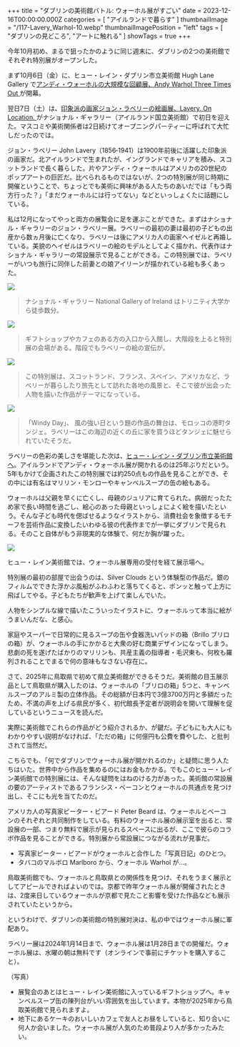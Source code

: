 +++
title = "ダブリンの美術館バトル: ウォーホル展がすごい"
date = 2023-12-16T00:00:00.000Z
categories = [ "アイルランドで暮らす" ]
thumbnailImage = "/117-Lavery_Warhol-10.webp"
thumbnailImagePosition = "left"
tags = [ "ダブリンの見どころ", "アートに触れる" ]
showTags = true
+++

今年10月初め、まるで狙ったかのように同じ週末に、ダブリンの2つの美術館でそれぞれ特別展がオープンした。

<!--more-->

まず10月6日（金）に、ヒュー・レイン・ダブリン市立美術館 Hugh Lane Gallery で[アンディ・ウォーホルの大規模な回顧展、Andy Warhol Three Times Out ](https://hughlane.ie/whats_on/hlg-andy-warhol-three-times-out/)が開幕。

翌日7日（土）は、[印象派の画家ジョン・ラベリーの絵画展、Lavery. On Location. ](https://www.nationalgallery.ie/art-and-artists/exhibitions/lavery-location)がナショナル・ギャラリー（アイルランド国立美術館）で初日を迎えた。マスコミや美術関係者は2日続けてオープニングパーティーに呼ばれて大忙しだったのでは。

ジョン・ラベリー John Lavery（1856‐1941）は1900年前後に活躍した印象派の画家だ。北アイルランドで生まれたが、イングランドでキャリアを積み、スコットランドで長く暮らした。片やアンディ・ウォーホルはアメリカの20世紀のポップアートの巨匠だ。比べられるものではないが、2つの特別展が同じ時期に開催ということで、ちょっとでも美術に興味がある人たちのあいだでは「もう両方行った？」「まだウォーホルには行ってない」などといっしょくたに話題にしている。

私は12月になってやっと両方の展覧会に足を運ぶことができた。まずはナショナル・ギャラリーのジョン・ラベリー展。ラベリーの最初の妻は最初の子どもの出産から数ヵ月後に亡くなり、ラベリーは後にアメリカ人の画家ヘイゼルと再婚している。美貌のヘイゼルはラベリーの絵のモデルとしてよく描かれ、代表作はナショナル・ギャラリーの常設展示で見ることができる。この特別展では、ラベリーがいつも旅行に同伴した前妻との娘アイリーンが描かれている絵も多くあった。

![](/117-Lavery_Warhol-5.webp)

> ナショナル・ギャラリー National Gallery of Ireland はトリニティ大学から徒歩数分。

![](/117-Lavery_Warhol-4.webp)

> ギフトショップやカフェのある方の入口から入館し、大階段を上ると特別展の会場がある。階段でもラベリーの絵の宣伝が。

![](/117-Lavery_Warhol-2.webp)

> この特別展は、スコットランド、フランス、スペイン、アメリカなど、ラベリーが暮らしたり旅先として訪れた各地の風景と、そこで彼が出会った人物を描いた作品がテーマになっている。

![](/117-Lavery_Warhol-3.webp)

> 「Windy Day」、 風の強い日という題の作品の舞台は、モロッコの港町タンジェ。ラベリーはこの海辺の近くの丘に家を買うほどタンジェに魅せられていたそうだ。

ラベリーの色彩の美しさを堪能した次は、[ヒュー・レイン・ダブリン市立美術館へ](https://www.riastra.com/2023/10/%E6%97%A5%E6%9B%9C%E6%97%A5%E3%81%AF%E3%83%92%E3%83%A5%E3%83%BC%E3%83%AC%E3%82%A4%E3%83%B3%E7%BE%8E%E8%A1%93%E9%A4%A8%E3%81%A7%E9%9F%B3%E6%A5%BD%E3%82%92/)。アイルランドでアンディ・ウォーホル展が開かれるのは25年ぶりだという。5年もかけて企画されたこの特別展では約250点もの作品を見ることができ、その中には有名はマリリン・モンローやキャンベルスープの缶の絵もある。

ウォーホルは父親を早くに亡くし、母親のジュリアに育てられた。病弱だったため家で長い時間を過ごし、絵心のあった母親といっしょによく絵を描いたという。そんな子ども時代を偲ばせるようなイラストから、消費社会を象徴するモチーフを芸術作品に変換したいわゆる彼の代表作までが一挙にダブリンで見られる。そのこと自体がもう非現実的な体験で、何だか胸が躍った。

![](/117-Lavery_Warhol-7.webp)

ヒュー・レイン美術館では、ウォーホル展専用の受付を経て展示場へ。

特別展の最初の部屋で出会うのは、Silver Clouds という体験型の作品だ。銀のフィルムでできた浮かぶ風船がふわふわと落ちてくると、ポンッと触って上方に飛ばしてやる。子どもたちが歓声を上げて楽しんでいた。

人物をシンプルな線で描いたこういったイラストに、ウォーホルって本当に絵がうまいんだな、と感心。

家庭やスーパーで日常的に見るスープの缶や食器洗いパッドの箱（Brillo ブリロの箱）が、ウォーホルの手にかかると大衆の好む商業デザインになってしまう。悲劇の死を遂げたばかりのマリリンも、共産主義の指導者・毛沢東も、何枚も羅列されることでまるで何の意味もなさない存在に。

さて、2025年に鳥取県で初めて県立美術館ができるそうだ。美術館の目玉展示品として鳥取県が購入したのは、ウォーホルの「ブリロの箱」5つと、キャンベルスープのアルミ製の立体作品。その総額が日本円で3億3700万円と多額だったため、不満の声を上げる県民が多く、初代館長予定者が説明会を開いて理解を促しているというニュースを読んだ。

実際に美術館でこれらの作品がどう紹介されるか、が鍵だ。子どもにも大人にもわかりやすい説明がなければ、「ただの箱」に何億円も公費を費やした、と批判されて当然だ。

こちらでも、「何でダブリンでウォーホル展が開かれるのか」と疑問に思う人たちはいた。世界中から作品を集めるのにはお金もかかる。でもこのヒュー・レイン美術館での特別展には、そんな疑問をはねのける力があった。美術館の常設展の要のアーティストであるフランシス・ベーコンとウォーホルの共通点を見つけ出し、そこにも光を当てたのだ。

アメリカ人の写真家ピーター・ビアード Peter Beard は、ウォーホルとベーコンのそれぞれと共同制作をしている。有料のウォーホル展の展示室を出ると、常設展の一部、つまり無料で展示が見られるスペースに出るが、ここで彼らのコラボ作品を見ることができる。特別展から常設展につながる流れが見事だ。

* 写真家ピーター・ビアードがウォーホルと合作した「写真日記」のひとつ。
* タバコのマルボロ Marlboro から、ウォーホル Warhol が...。

鳥取美術館でも、ウォーホルと鳥取県との関係性を見つけ、それをうまく展示としてアピールできればよいのでは。京都で昨年ウォーホル展が開催されたときは、2度来日しているウォーホルが京都で見たこと影響を受けた作品なども展示されていたというから。

というわけで、ダブリンの美術館の特別展対決は、私の中ではウォーホル展に軍配あり。

ラベリー展は2024年1月14日まで、ウォーホル展は1月28日までの開催だ。ウォーホル展は、水曜の朝は無料です（オンラインで事前にチケットを購入すること）。

（写真）

* 展覧会のあとはヒュー・レイン美術館に入っているギフトショップへ。キャンベルスープ缶の陳列台がいい雰囲気を出しています。本物が2025年から鳥取美術館で見られますよ。
* 地下にあるケーキのおいしいカフェで友人とお昼をしていると、知り合いに何人か会いました。ウォーホル展が人気のため普段より人が多かったみたい。
